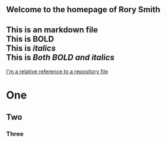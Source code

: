 ## Welcome to the homepage of Rory Smith
This is an markdown file   
This is **BOLD**  
This is *italics*  
This is ***Both BOLD and italics***   
---

[I'm a relative reference to a repository file](test.md)





# One
## Two
### Three
